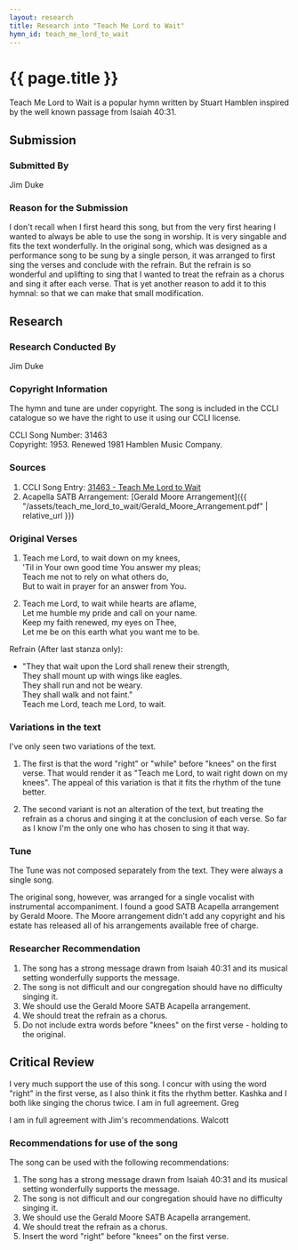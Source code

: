 ```yaml
---
layout: research
title: Research into "Teach Me Lord to Wait"
hymn_id: teach_me_lord_to_wait
---
```

# {{ page.title }}
Teach Me Lord to Wait is a popular hymn written by Stuart Hamblen inspired by
the well known passage from Isaiah 40:31.

## Submission

### Submitted By

Jim Duke

### Reason for the Submission

I don't recall when I first heard this song, but from the very first hearing I wanted to always be able to use the song in worship.  It is very singable and fits the text wonderfully.  In the original song, which was designed as a performance song to be sung by a single person, it was arranged to first sing the verses and conclude with the refrain.  But the refrain is so wonderful and uplifting to sing that I wanted to treat the refrain as a chorus and sing it after each verse.  That is yet another reason to add it to this hymnal: so that we can make that small modification.

## Research

### Research Conducted By

Jim Duke

### Copyright Information

The hymn and tune are under copyright.  The song is included in the CCLI catalogue so we have the right to use it using our CCLI license.

CCLI Song Number: 31463  
Copyright: 1953. Renewed 1981 Hamblen Music Company.

### Sources

1. CCLI Song Entry: [31463 - Teach Me Lord to Wait](https://songselect.ccli.com/Songs/31463/teach-me-lord-to-wait)
2. Acapella SATB Arrangement: [Gerald Moore Arrangement]({{ "/assets/teach_me_lord_to_wait/Gerald_Moore_Arrangement.pdf" | relative_url }})

### Original Verses

1. Teach me Lord, to wait down on my knees,  
   'Til in Your own good time You answer my pleas;  
   Teach me not to rely on what others do,  
   But to wait in prayer for an answer from You.

2. Teach me Lord, to wait while hearts are aflame,  
   Let me humble my pride and call on your name.  
   Keep my faith renewed, my eyes on Thee,  
   Let me be on this earth what you want me to be.

Refrain (After last stanza only):  

* "They that wait upon the Lord shall renew their strength,  
  They shall mount up with wings like eagles.  
  They shall run and not be weary.  
  They shall walk and not faint."  
  Teach me Lord, teach me Lord, to wait.

### Variations in the text

I've only seen two variations of the text.

1. The first is that the word "right" or "while" before "knees" on the first verse.  That would render it as "Teach me Lord, to wait right down on my knees".  The appeal of this variation is that it fits the rhythm of the tune better.

2. The second variant is not an alteration of the text, but treating the refrain as a chorus and singing it at the conclusion of each verse.  So far as I know I'm the only one who has chosen to sing it that way.

### Tune

The Tune was not composed separately from the text.  They were always a single song.

The original song, however, was arranged for a single vocalist with instrumental accompaniment.  I found a good SATB Acapella arrangement by Gerald Moore.  The Moore arrangement didn't add any copyright and his estate has released all of his arrangements available free of charge.

### Researcher Recommendation

1. The song has a strong message drawn from Isaiah 40:31 and its musical setting wonderfully supports the message.
2. The song is not difficult and our congregation should have no difficulty singing it.
3. We should use the Gerald Moore SATB Acapella arrangement.
4. We should treat the refrain as a chorus.
5. Do not include extra words before "knees" on the first verse - holding to the original.

## Critical Review

I very much support the use of this song. I concur with using the word "right" in the first verse, as I also think it fits the rhythm better. Kashka and I both like singing the chorus twice. I am in full agreement. Greg

I am in full agreement with Jim's recommendations. Walcott

### Recommendations for use of the song

The song can be used with the following recommendations:

1. The song has a strong message drawn from Isaiah 40:31 and its musical setting wonderfully supports the message.
2. The song is not difficult and our congregation should have no difficulty singing it.
3. We should use the Gerald Moore SATB Acapella arrangement.
4. We should treat the refrain as a chorus.
5. Insert the word "right" before "knees" on the first verse.
